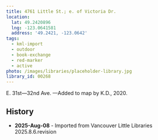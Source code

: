 ```yaml
---
title: 4761 Little St.; e. of Victoria Dr.
location:
  lat: 49.2420896
  lng: -123.0641581
  address: '49.2421, -123.0642'
tags:
  - kml-import
  - outdoor
  - book-exchange
  - red-marker
  - active
photo: /images/libraries/placeholder-library.jpg
library_id: 00268
---
```

E. 31st—32nd Ave.
—Added to map by K.D., 2020. 

## History
- **2025-Aug-08** - Imported from Vancouver Little Libraries 2025.8.6.revision

